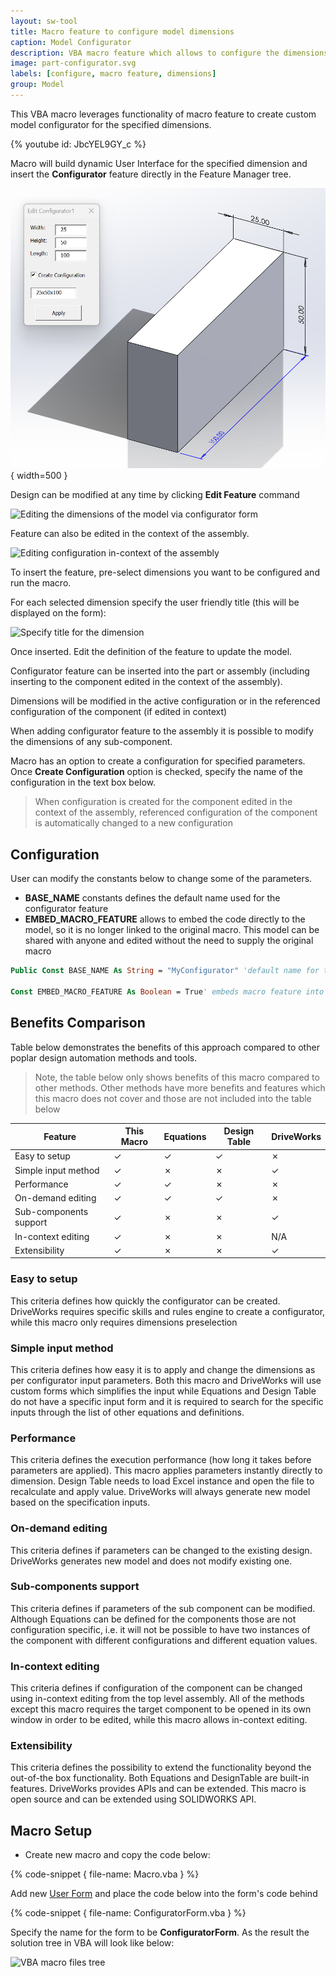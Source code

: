 ```yaml
---
layout: sw-tool
title: Macro feature to configure model dimensions
caption: Model Configurator
description: VBA macro feature which allows to configure the dimensions of the model via custom user Form
image: part-configurator.svg
labels: [configure, macro feature, dimensions]
group: Model
---
```

This VBA macro leverages functionality of macro feature to create custom model configurator for the specified dimensions.

{% youtube id: JbcYEL9GY_c %}

Macro will build dynamic User Interface for the specified dimension and insert the **Configurator** feature directly in the Feature Manager tree.

![Configuring dimensions of the model](configuring-model.png){ width=500 }

Design can be modified at any time by clicking **Edit Feature** command

![Editing the dimensions of the model via configurator form](edit-feature.png)

Feature can also be edited in the context of the assembly.

![Editing configuration in-context of the assembly](in-context-editing.png)

To insert the feature, pre-select dimensions you want to be configured and run the macro.

For each selected dimension specify the user friendly title (this will be displayed on the form):

![Specify title for the dimension](specify-dimension-title.png)

Once inserted. Edit the definition of the feature to update the model.

Configurator feature can be inserted into the part or assembly (including inserting to the component edited in the context of the assembly).

Dimensions will be modified in the active configuration or in the referenced configuration of the component (if edited in context)

When adding configurator feature to the assembly it is possible to modify the dimensions of any sub-component.

Macro has an option to create a configuration for specified parameters. Once **Create Configuration** option is checked, specify the name of the configuration in the text box below.

> When configuration is created for the component edited in the context of the assembly, referenced configuration of the component is automatically changed to a new configuration

## Configuration

User can modify the constants below to change some of the parameters.

* **BASE_NAME** constants defines the default name used for the configurator feature
* **EMBED_MACRO_FEATURE** allows to embed the code directly to the model, so it is no longer linked to the original macro. This model can be shared with anyone and edited without the need to supply the original macro

~~~ vb
Public Const BASE_NAME As String = "MyConfigurator" 'default name for the feature

Const EMBED_MACRO_FEATURE As Boolean = True' embeds macro feature into the model
~~~

## Benefits Comparison

Table below demonstrates the benefits of this approach compared to other poplar design automation methods and tools.

> Note, the table below only shows benefits of this macro compared to other methods. Other methods have more benefits and features which this macro does not cover and those are not included into the table below

| Feature  | This Macro | Equations  | Design Table  | DriveWorks |
|---|---|---|---|---|
| Easy to setup  | &check;  | &check;  | &check;  | &cross;  |
| Simple input method  | &check;  | &cross;  | &cross;  | &check;  |
| Performance  | &check;  | &check;  | &cross;  | &cross;  |
| On-demand editing  | &check;  | &check;  | &check;  | &cross;  |
| Sub-components support  | &check;  | &cross;  | &cross;  | &check;  |
| In-context editing  | &check;  | &cross;  | &cross;  | N/A  |
| Extensibility  | &check;  | &cross;  | &cross;  | &check;  |

### Easy to setup

This criteria defines how quickly the configurator can be created. DriveWorks requires specific skills and rules engine to create a configurator, while this macro only requires dimensions preselection

### Simple input method

This criteria defines how easy it is to apply and change the dimensions as per configurator input parameters. Both this macro and DriveWorks will use custom forms which simplifies the input while Equations and Design Table do not have a specific input form and it is required to search for the specific inputs through the list of other equations and definitions.

### Performance

This criteria defines the execution performance (how long it takes before parameters are applied). This macro applies parameters instantly directly to dimension. Design Table needs to load Excel instance and open the file to recalculate and apply value. DriveWorks will always generate new model based on the specification inputs.

### On-demand editing

This criteria defines if parameters can be changed to the existing design. DriveWorks generates new model and does not modify existing one.

### Sub-components support

This criteria defines if parameters of the sub component can be modified. Although Equations can be defined for the components those are not configuration specific, i.e. it will not be possible to have two instances of the component with different configurations and different equation values.

### In-context editing

This criteria defines if configuration of the component can be changed using in-context editing from the top level assembly. All of the methods except this macro requires the target component to be opened in its own window in order to be edited, while this macro allows in-context editing.

### Extensibility

This criteria defines the possibility to extend the functionality beyond the out-of-the box functionality. Both Equations and DesignTable are built-in features. DriveWorks provides APIs and can be extended. This macro is open source and can be extended using SOLIDWORKS API.

## Macro Setup

* Create new macro and copy the code below:

{% code-snippet { file-name: Macro.vba } %}

Add new [User Form](/visual-basic/user-forms/) and place the code below into the form's code behind

{% code-snippet { file-name: ConfiguratorForm.vba } %}

Specify the name for the form to be **ConfiguratorForm**. As the result the solution tree in VBA will look like below:

![VBA macro files tree](vba-solution-tree.png)
